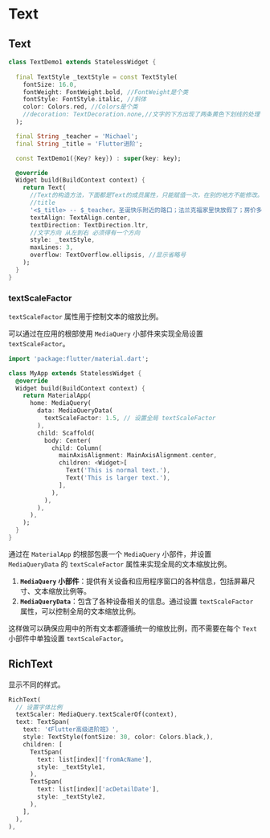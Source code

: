 # Text

## Text

```dart
class TextDemo1 extends StatelessWidget {
  
  final TextStyle _textStyle = const TextStyle(
    fontSize: 16.0,
    fontWeight: FontWeight.bold, //FontWeight是个类
    fontStyle: FontStyle.italic, //斜体
    color: Colors.red, //Colors是个类
    //decoration: TextDecoration.none,//文字的下方出现了两条黄色下划线的处理
  );

  final String _teacher = 'Michael';
  final String _title = 'Flutter进阶';

  const TextDemo1({Key? key}) : super(key: key);

  @override
  Widget build(BuildContext context) {
    return Text(
      //Text的构造方法，下面都是Text的成员属性，只能赋值一次，在别的地方不能修改。
      //title
      '<$_title> -- $_teacher。圣诞快乐附近的路口；法兰克福家里快放假了；房价多少了；房价的快乐分会更加好盖好科技股和奋斗科技护肤隔开；发赶快发货感觉快疯了和姑父健康联合国将宽带发了个',
      textAlign: TextAlign.center,
      textDirection: TextDirection.ltr,
      //文字方向 从左到右 必须得有一个方向
      style: _textStyle,
      maxLines: 3,
      overflow: TextOverflow.ellipsis, //显示省略号
    );
  }
}
```

### textScaleFactor

 `textScaleFactor` 属性用于控制文本的缩放比例。

可以通过在应用的根部使用 `MediaQuery` 小部件来实现全局设置 `textScaleFactor`。

```dart
import 'package:flutter/material.dart';

class MyApp extends StatelessWidget {
  @override
  Widget build(BuildContext context) {
    return MaterialApp(
      home: MediaQuery(
        data: MediaQueryData(
          textScaleFactor: 1.5, // 设置全局 textScaleFactor
        ),
        child: Scaffold(
          body: Center(
            child: Column(
              mainAxisAlignment: MainAxisAlignment.center,
              children: <Widget>[
                Text('This is normal text.'),
                Text('This is larger text.'),
              ],
            ),
          ),
        ),
      ),
    );
  }
}
```

通过在 `MaterialApp` 的根部包裹一个 `MediaQuery` 小部件，并设置 `MediaQueryData` 的 `textScaleFactor` 属性来实现全局的文本缩放比例。

1. **`MediaQuery` 小部件**：提供有关设备和应用程序窗口的各种信息，包括屏幕尺寸、文本缩放比例等。
2. **`MediaQueryData`**：包含了各种设备相关的信息。通过设置 `textScaleFactor` 属性，可以控制全局的文本缩放比例。

这样做可以确保应用中的所有文本都遵循统一的缩放比例，而不需要在每个 `Text` 小部件中单独设置 `textScaleFactor`。

## RichText

显示不同的样式。

```dart
RichText(
  // 设置字体比例
  textScaler: MediaQuery.textScalerOf(context),
  text: TextSpan(
    text: '《Flutter高级进阶班》',
    style: TextStyle(fontSize: 30, color: Colors.black,),
    children: [
      TextSpan(
        text: list[index]['fromAcName'],
        style: _textStyle1,
      ),
      TextSpan(
        text: list[index]['acDetailDate'],  
        style: _textStyle2,
      ),
    ],
  ),
),
```

